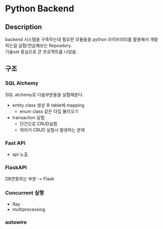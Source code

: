 # Python Backend 

## Description
backend 시스템을 구축하는데 필요한 모듈들을 python 라이브러리를 활용해서 개발하는걸 실험/연습해보는 Repository.      
기술set 중심으로 큰 프로젝트를 나눴음. 

## 구조 
### SQL Alchemy
SQL alchemy로 다음부분들을 실험해본다.
* entity class 생성 후 table에 mapping 
    * enum class 같은 타입 불러오기 
* transaction 실험 
    * 단건으로 CRUD실험 
    * 여러거 CRUD 실험시 발생하는 문제 

### Fast API 
* api 노출 
### FlaskAPI
DB연동하는 부분 -> Flask
### Concurrent 실행 
* Ray
* multiprocessing 
### autowire
